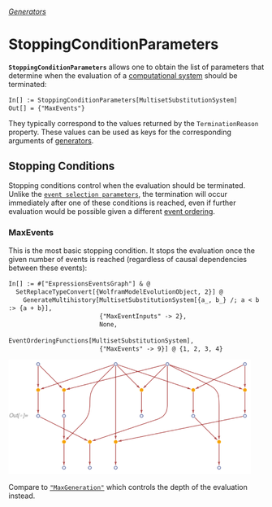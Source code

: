 ###### [Generators](README.md)

# StoppingConditionParameters

**`StoppingConditionParameters`** allows one to obtain the list of parameters that determine when the evaluation of a
[computational system](/Documentation/Systems/README.md) should be terminated:

```wl
In[] := StoppingConditionParameters[MultisetSubstitutionSystem]
Out[] = {"MaxEvents"}
```

They typically correspond to the values returned by the `TerminationReason` property. These values can be used as keys
for the corresponding arguments of [generators](README.md).

## Stopping Conditions

Stopping conditions control when the evaluation should be terminated. Unlike the
[`event selection parameters`](EventSelectionParameters.md), the termination will occur immediately after one of these
conditions is reached, even if further evaluation would be possible given a different
[event ordering](EventOrderingFunctions.md).

### MaxEvents

This is the most basic stopping condition. It stops the evaluation once the given number of events is reached
(regardless of causal dependencies between these events):

```wl
In[] := #["ExpressionsEventsGraph"] & @
  SetReplaceTypeConvert[{WolframModelEvolutionObject, 2}] @
    GenerateMultihistory[MultisetSubstitutionSystem[{a_, b_} /; a < b :> {a + b}],
                         {"MaxEventInputs" -> 2},
                         None,
                         EventOrderingFunctions[MultisetSubstitutionSystem],
                         {"MaxEvents" -> 9}] @ {1, 2, 3, 4}
```

<img src="/Documentation/Images/MaxEventsExample.png" width="478.2">

Compare to [`"MaxGeneration"`](EventSelectionParameters.md#maxgeneration) which controls the depth of the evaluation
instead.

